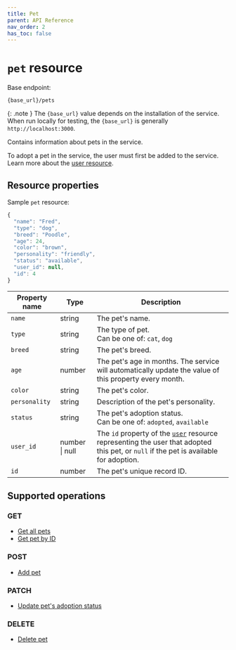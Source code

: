 ```yaml
---
title: Pet
parent: API Reference
nav_order: 2
has_toc: false
---
```


# `pet` resource

Base endpoint:

```shell
{base_url}/pets
```

{: .note }
The `{base_url}` value depends on the installation of the service. When run locally for testing, the `{base_url}` is generally `http://localhost:3000`.

Contains information about pets in the service.

To adopt a pet in the service, the user must first be added to the service. Learn more about the [user resource](../user/index.md).

## Resource properties

Sample `pet` resource:

```js
{
  "name": "Fred",
  "type": "dog",
  "breed": "Poodle",
  "age": 24,
  "color": "brown",
  "personality": "friendly",
  "status": "available",
  "user_id": null,
  "id": 4
}
```

| Property name | Type | Description |
| ------------- | ---- | ----------- |
| `name` | string | The pet's name. |
| `type` | string | The type of pet. <br/> Can be one of: `cat`, `dog` |
| `breed` | string | The pet's breed. |
| `age` | number | The pet's age in months. The service will automatically update the value of this property every month. |
| `color` | string | The pet's color. |
| `personality` | string | Description of the pet's personality. |
| `status` | string | The pet's adoption status. <br/> Can be one of: `adopted`, `available` |
| `user_id` | number \| null | The `id` property of the [`user`](../user/index.md#resource-properties) resource representing the user that adopted this pet, or `null` if the pet is available for adoption. |
| `id` | number | The pet's unique record ID. |

## Supported operations

### GET

* [Get all pets](get_all_pets.md)
* [Get pet by ID](get_pet_by_id.md)

### POST

* [Add pet](add_pet.md)

### PATCH

* [Update pet's adoption status](update_pet_adoption_status.md)

### DELETE

* [Delete pet](delete_pet.md)
